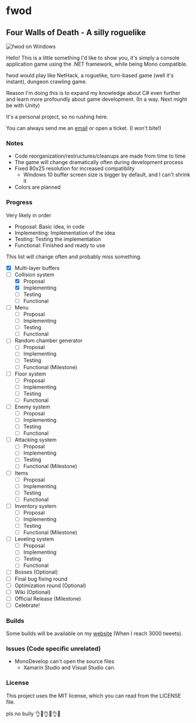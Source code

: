 # fwod
## Four Walls of Death - A silly roguelike

![fwod on Windows](http://www.wilomgfx.net/didier/pages/fwod/img1.png)

Hello! This is a little something I'd like to show you, it's simply a console application game using the .NET framework, while being Mono compatible.

fwod would play like NetHack, a roguelike, turn-based game (well it's instant), dungeon crawling game.

Reason I'm doing this is to expand my knowledge about C# even further and learn more profoundly about game development. (In a way. Next might be with Unity)

It's a personal project, so no rushing here.

You can always send me an [email](mailto:devddstuff@gmail.com) or open a ticket. (I won't bite!)

### Notes
- Code reorganization/restructures/cleanups are made from time to time
- The game will change dramatically often during development process
- Fixed 80x25 resolution for increased compatiblity
  - Windows 10 buffer screen size is bigger by default, and I can't shrink it
- Colors are planned

### Progress
Very likely in order
- Proposal: Basic idea, in code
- Implementing: Implementation of the idea
- Testing: Testing the implementation
- Functional: Finished and ready to use

This list will change often and probably miss something.

- [x] Multi-layer buffers
- [ ] Collision system
  - [x] Proposal
  - [x] Implementing
  - [ ] Testing
  - [ ] Functional
- [ ] Menu
  - [ ] Proposal
  - [ ] Implementing
  - [ ] Testing
  - [ ] Functional
- [ ] Random chamber generator
  - [ ] Proposal
  - [ ] Implementing
  - [ ] Testing
  - [ ] Functional (Milestone)
- [ ] Floor system
  - [ ] Proposal
  - [ ] Implementing
  - [ ] Testing
  - [ ] Functional
- [ ] Enemy system
  - [ ] Proposal
  - [ ] Implementing
  - [ ] Testing
  - [ ] Functional
- [ ] Attacking system
  - [ ] Proposal
  - [ ] Implementing
  - [ ] Testing
  - [ ] Functional (Milestone)
- [ ] Items
  - [ ] Proposal
  - [ ] Implementing
  - [ ] Testing
  - [ ] Functional
- [ ] Inventory system
  - [ ] Proposal
  - [ ] Implementing
  - [ ] Testing
  - [ ] Functional (Milestone)
- [ ] Leveling system
  - [ ] Proposal
  - [ ] Implementing
  - [ ] Testing
  - [ ] Functional
- [ ] Bosses (Optional)
- [ ] Final bug fixing round
- [ ] Optimization round (Optional)
- [ ] Wiki (Optional)
- [ ] Official Release (Milestone)
- [ ] Celebrate!

### Builds
Some builds will be available on my [website](http://www.wilomgfx.net/didier/pages/fwod.html) (When I reach 3000 tweets).

### Issues (Code specific unrelated)
- MonoDevelop can't open the source files
  - Xamarin Studio and Visual Studio can.

### License
This project uses the MIT license, which you can read from the LICENSE file.

pls no bully :ok_hand::eyes::ok_hand::eyes::ok_hand::poop: